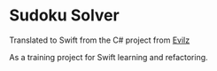 # Sudoku Solver

Translated to Swift from the C# project from [Evilz](https://github.com/evilz/sudoku-solver)

As a training project for Swift learning and refactoring.